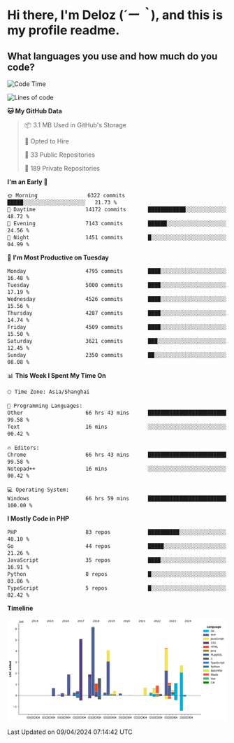 # **Hi there, I'm Deloz (*´ー｀*), and this is my profile readme.**

## **What languages you use and how much do you code?**

<!--START_SECTION:waka-->
![Code Time](http://img.shields.io/badge/Code%20Time-3%2C722%20hrs%2031%20mins-blue)

![Lines of code](https://img.shields.io/badge/From%20Hello%20World%20I%27ve%20Written-36.8%20million%20lines%20of%20code-blue)

**🐱 My GitHub Data** 

> 📦 3.1 MB Used in GitHub's Storage 
 > 
> 💼 Opted to Hire
 > 
> 📜 33 Public Repositories 
 > 
> 🔑 189 Private Repositories 
 > 
**I'm an Early 🐤** 

```text
🌞 Morning                6322 commits        █████░░░░░░░░░░░░░░░░░░░░   21.73 % 
🌆 Daytime                14172 commits       ████████████░░░░░░░░░░░░░   48.72 % 
🌃 Evening                7143 commits        ██████░░░░░░░░░░░░░░░░░░░   24.56 % 
🌙 Night                  1451 commits        █░░░░░░░░░░░░░░░░░░░░░░░░   04.99 % 
```
📅 **I'm Most Productive on Tuesday** 

```text
Monday                   4795 commits        ████░░░░░░░░░░░░░░░░░░░░░   16.48 % 
Tuesday                  5000 commits        ████░░░░░░░░░░░░░░░░░░░░░   17.19 % 
Wednesday                4526 commits        ████░░░░░░░░░░░░░░░░░░░░░   15.56 % 
Thursday                 4287 commits        ████░░░░░░░░░░░░░░░░░░░░░   14.74 % 
Friday                   4509 commits        ████░░░░░░░░░░░░░░░░░░░░░   15.50 % 
Saturday                 3621 commits        ███░░░░░░░░░░░░░░░░░░░░░░   12.45 % 
Sunday                   2350 commits        ██░░░░░░░░░░░░░░░░░░░░░░░   08.08 % 
```


📊 **This Week I Spent My Time On** 

```text
🕑︎ Time Zone: Asia/Shanghai

💬 Programming Languages: 
Other                    66 hrs 43 mins      █████████████████████████   99.58 % 
Text                     16 mins             ░░░░░░░░░░░░░░░░░░░░░░░░░   00.42 % 

🔥 Editors: 
Chrome                   66 hrs 43 mins      █████████████████████████   99.58 % 
Notepad++                16 mins             ░░░░░░░░░░░░░░░░░░░░░░░░░   00.42 % 

💻 Operating System: 
Windows                  66 hrs 59 mins      █████████████████████████   100.00 % 
```

**I Mostly Code in PHP** 

```text
PHP                      83 repos            ██████████░░░░░░░░░░░░░░░   40.10 % 
Go                       44 repos            █████░░░░░░░░░░░░░░░░░░░░   21.26 % 
JavaScript               35 repos            ████░░░░░░░░░░░░░░░░░░░░░   16.91 % 
Python                   8 repos             █░░░░░░░░░░░░░░░░░░░░░░░░   03.86 % 
TypeScript               5 repos             █░░░░░░░░░░░░░░░░░░░░░░░░   02.42 % 
```



**Timeline**

![Lines of Code chart](https://raw.githubusercontent.com/deloz/deloz/main/assets/bar_graph.png)


 Last Updated on 09/04/2024 07:14:42 UTC
<!--END_SECTION:waka-->
